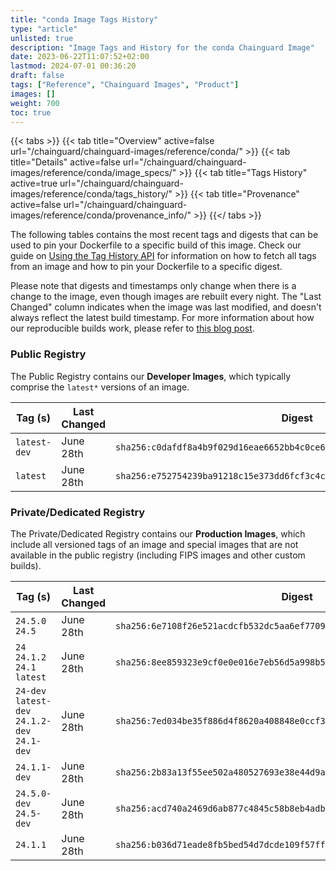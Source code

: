 ```yaml
---
title: "conda Image Tags History"
type: "article"
unlisted: true
description: "Image Tags and History for the conda Chainguard Image"
date: 2023-06-22T11:07:52+02:00
lastmod: 2024-07-01 00:36:20
draft: false
tags: ["Reference", "Chainguard Images", "Product"]
images: []
weight: 700
toc: true
---
```


{{< tabs >}}
{{< tab title="Overview" active=false url="/chainguard/chainguard-images/reference/conda/" >}}
{{< tab title="Details" active=false url="/chainguard/chainguard-images/reference/conda/image_specs/" >}}
{{< tab title="Tags History" active=true url="/chainguard/chainguard-images/reference/conda/tags_history/" >}}
{{< tab title="Provenance" active=false url="/chainguard/chainguard-images/reference/conda/provenance_info/" >}}
{{</ tabs >}}

The following tables contains the most recent tags and digests that can be used to pin your Dockerfile to a specific build of this image. Check our guide on [Using the Tag History API](/chainguard/chainguard-images/using-the-tag-history-api/) for information on how to fetch all tags from an image and how to pin your Dockerfile to a specific digest.

Please note that digests and timestamps only change when there is a change to the image, even though images are rebuilt every night. The "Last Changed" column indicates when the image was last modified, and doesn't always reflect the latest build timestamp. For more information about how our reproducible builds work, please refer to [this blog post](https://www.chainguard.dev/unchained/reproducing-chainguards-reproducible-image-builds).

### Public Registry
The Public Registry contains our **Developer Images**, which typically comprise the `latest*` versions of an image.

| Tag (s)       | Last Changed | Digest                                                                    |
|---------------|--------------|---------------------------------------------------------------------------|
|  `latest-dev` | June 28th    | `sha256:c0dafdf8a4b9f029d16eae6652bb4c0ce6cf73a5e36f1e2742973ca7e48788c1` |
|  `latest`     | June 28th    | `sha256:e752754239ba91218c15e373dd6fcf3c4c837b11706585b291a4a4643ef31c88` |


### Private/Dedicated Registry
The Private/Dedicated Registry contains our **Production Images**, which include all versioned tags of an image and special images that are not available in the public registry (including FIPS images and other custom builds).

| Tag (s)                                        | Last Changed | Digest                                                                    |
|------------------------------------------------|--------------|---------------------------------------------------------------------------|
|  `24.5.0` `24.5`                               | June 28th    | `sha256:6e7108f26e521acdcfb532dc5aa6ef7709caa609085fc27e661582b7d00ff0d5` |
|  `24` `24.1.2` `24.1` `latest`                 | June 28th    | `sha256:8ee859323e9cf0e0e016e7eb56d5a998b5e1b33cc83ae65f17523f13e10159ea` |
|  `24-dev` `latest-dev` `24.1.2-dev` `24.1-dev` | June 28th    | `sha256:7ed034be35f886d4f8620a408848e0ccf34166998650a0cb6a20a1582fcdfde4` |
|  `24.1.1-dev`                                  | June 28th    | `sha256:2b83a13f55ee502a480527693e38e44d9a7fd3a4a4e367fa6048756baffae488` |
|  `24.5.0-dev` `24.5-dev`                       | June 28th    | `sha256:acd740a2469d6ab877c4845c58b8eb4adbefe8165920a6ac3855ee664d51a886` |
|  `24.1.1`                                      | June 28th    | `sha256:b036d71eade8fb5bed54d7dcde109f57ff3a65fe427181a05104a693b7637b07` |

